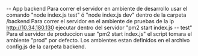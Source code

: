 -- App backend
    Para correr el servidor en ambiente de desarrollo usar el comando "node index.js test" ó  "node index.js dev" dentro de la carpeta /backend
    Para correr el servidor en el ambiente de pruebas de la ip http://10.34.180.130 ejecutar dentro del servidor 
    "pm2 start index.js -- test"
    Para el servidor de produccion usar "pm2 start index.js" el script tomara el ambiente "prod" por defecto. 
    Los ambientes estan definidos en el archivo config.js de la carpeta backend. 
